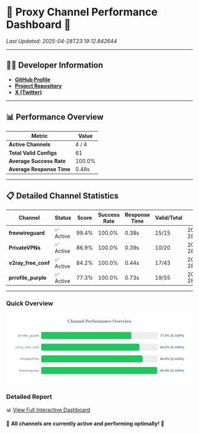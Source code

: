 # 🌟 Proxy Channel Performance Dashboard 🌟

_Last Updated: 2025-04-28T23:19:12.842644_

---

## 👩‍💻 Developer Information

- **[GitHub Profile](https://github.com/4n0nymou3)**  
- **[Project Repository](https://github.com/4n0nymou3/multi-proxy-config-fetcher)**  
- **[X (Twitter)](https://x.com/4n0nymou3)**  

---

## 📊 Performance Overview

| Metric                | Value       |
|-----------------------|-------------|
| **Active Channels**   | 4 / 4       |
| **Total Valid Configs** | 61          |
| **Average Success Rate** | 100.0%      |
| **Average Response Time** | 0.48s       |

---

## 📋 Detailed Channel Statistics

| Channel          | Status     | Score  | Success Rate | Response Time | Valid/Total | Last Success               |
|------------------|------------|--------|--------------|---------------|-------------|----------------------------|
| **freewireguard**  | ✅ Active  | 99.4%  | 100.0% | 0.38s         | 15/15       | 2025-04-28T23:19:12.840886 |
| **PrivateVPNs**  | ✅ Active  | 86.9%  | 100.0% | 0.39s         | 10/20       | 2025-04-28T23:19:12.429161 |
| **v2ray_free_conf**  | ✅ Active  | 84.2%  | 100.0% | 0.44s         | 17/43       | 2025-04-28T23:19:12.007368 |
| **prrofile_purple**  | ✅ Active  | 77.3%  | 100.0% | 0.73s         | 19/55       | 2025-04-28T23:19:11.497269 |

---

### Quick Overview
<div align="center">
  <a href="https://raw.githubusercontent.com/nullluser/NullRepo/refs/heads/main/assets/channel_stats_chart.svg">
    <img src="https://raw.githubusercontent.com/nullluser/NullRepo/refs/heads/main/assets/channel_stats_chart.svg" alt="Source Performance Statistics" width="800">
  </a>
</div>

### Detailed Report
📊 [View Full Interactive Dashboard](https://htmlpreview.github.io/?https://github.com/nullluser/NullRepo/blob/main/assets/performance_report.html)

🎉 **All channels are currently active and performing optimally!** 🎉

